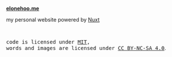 **[elonehoo.me](https://elonehoo.me)**

my personal website powered by [Nuxt](https://nuxt.com/)

<br>

<samp>code is licensed under <a href='./LICENSE'>MIT</a>,<br> words and images are licensed under <a href='https://creativecommons.org/licenses/by-nc-sa/4.0/'>CC BY-NC-SA 4.0</a></samp>.
